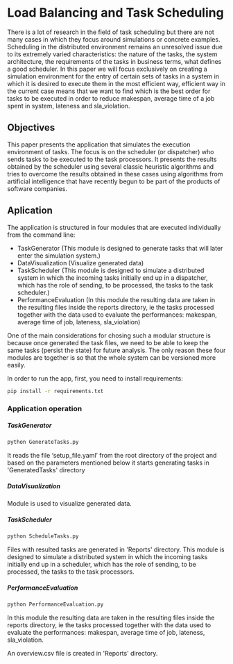 # Load Balancing and Task Scheduling

There is a lot of research in the field of task scheduling but there are not many cases in which they focus around simulations or concrete examples. Scheduling in the distributed environment remains an unresolved issue due to its extremely varied characteristics: the nature of the tasks, the system architecture, the requirements of the tasks in business terms, what defines a good scheduler.
In this paper we will focus exclusively on creating a simulation environment for the entry of certain sets of tasks in a system in which it is desired to execute them in the most efficient way, efficient way in the current case means that we want to find which is the best order for tasks to be executed in order to reduce makespan, average time of a job spent in system, lateness and sla_violation.

## Objectives
This paper presents the application that simulates the execution environment of tasks. The focus is on the scheduler (or dispatcher) who sends tasks to be executed to the task processors. It presents the results obtained by the scheduler using several classic heuristic algorithms and tries to overcome the results obtained in these cases using algorithms from artificial intelligence that have recently begun to be part of the products of software companies.

## Aplication
The application is structured in four modules that are executed individually from the command line:
  - TaskGenerator (This module is designed to generate tasks that will later enter the simulation system.)
  - DataVisualization (Visualize generated data)
  - TaskScheduler (This module is designed to simulate a distributed system in which the incoming tasks initially end up in a dispatcher, which has the role of sending, to be processed, the tasks to the task scheduler.)
  - PerformanceEvaluation (In this module the resulting data are taken in the resulting files inside the reports directory, ie the tasks processed together with the data used to evaluate the performances:  makespan, average time of job, lateness, sla_violation)

One of the main considerations for chosing such a modular structure is because once generated the task files, we need to be able to keep the same tasks (persist the state) for future analysis. The only reason these four modules are together is so that the whole system can be versioned more easily.

In order to run the app, first, you need to install requirements:

```bash
pip install -r requirements.txt
```

### Application operation

##### TaskGenerator
```bash
python GenerateTasks.py
```
It reads the file ‘setup_file.yaml’ from the root directory of the project and based on the parameters mentioned below it starts generating tasks in 'GeneratedTasks' directory
##### DataVisualization
Module is used to visualize generated data.
##### TaskScheduler
```bash
python ScheduleTasks.py
```
Files with resulted tasks are generated in 'Reports' directory.
This module is designed to simulate a distributed system in which the incoming tasks initially end up in a scheduler, which has the role of sending, to be processed, the tasks to the task processors.
##### PerformanceEvaluation
```bash
python PerformanceEvaluation.py
```
In this module the resulting data are taken in the resulting files inside the reports directory, ie the tasks processed together with the data used to evaluate the performances:  makespan, average time of job, lateness, sla_violation.

An overview.csv file is created in 'Reports' directory.

